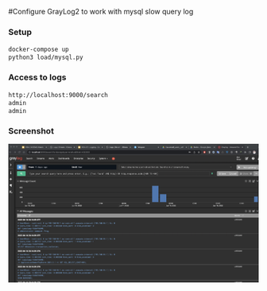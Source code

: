 #Configure GrayLog2 to work with mysql slow query log


### Setup

```
docker-compose up
python3 load/mysql.py
```

### Access to logs
```
http://localhost:9000/search
admin
admin
```

### Screenshot
![Graylog](./screenshots/graylog.png?raw=true "Graylog")